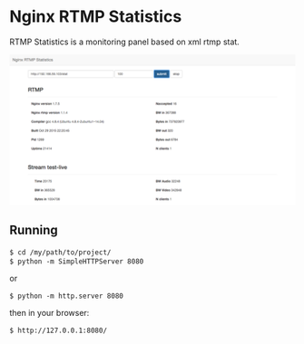 # Nginx RTMP Statistics

RTMP Statistics is a monitoring panel based on xml rtmp stat.

![Example](https://github.com/danielrohers/nginx-rtmp-statistics/blob/master/assets/img/example.png)

## Running

    $ cd /my/path/to/project/
    $ python -m SimpleHTTPServer 8080

or 

    $ python -m http.server 8080

then in your browser:
    
    $ http://127.0.0.1:8080/
